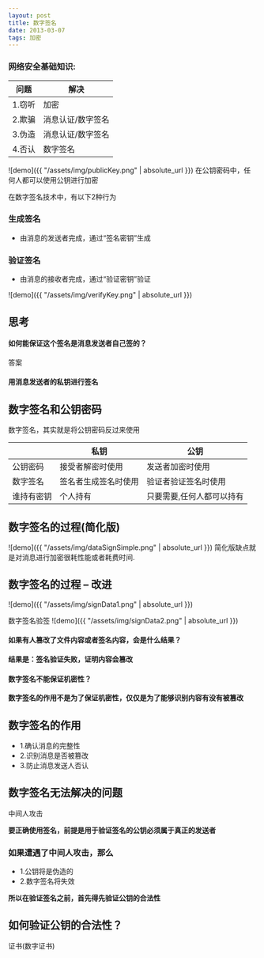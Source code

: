 ```yaml
---
layout: post
title: 数字签名
date: 2013-03-07
tags: 加密
---
```

### 网络安全基础知识:

| 问题  | 解决 |  
| ---- | ---- | 
| 1.窃听 | 加密 | 
| 2.欺骗 | 消息认证/数字签名 | 
| 3.伪造 | 消息认证/数字签名 | 
| 4.否认 | 数字签名 | 

![demo]({{ "/assets/img/publicKey.png" | absolute_url }})
在公钥密码中，任何人都可以使用公钥进行加密


在数字签名技术中，有以下2种行为
### 生成签名
- 由消息的发送者完成，通过“签名密钥”生成

### 验证签名
- 由消息的接收者完成，通过“验证密钥”验证

![demo]({{ "/assets/img/verifyKey.png" | absolute_url }})


## 思考
#### 如何能保证这个签名是消息发送者自己签的？
答案
#### 用消息发送者的私钥进行签名




## 数字签名和公钥密码
数字签名，其实就是将公钥密码反过来使用

|   | 私钥 |   公钥 | 
| ---- | ---- | ---- |
| 公钥密码 | 接受者解密时使用 | 发送者加密时使用 |
| 数字签名 | 签名者生成签名时使用 | 验证者验证签名时使用 |
| 谁持有密钥 | 个人持有 | 只要需要,任何人都可以持有 |


## 数字签名的过程(简化版)
![demo]({{ "/assets/img/dataSignSimple.png" | absolute_url }})
简化版缺点就是对消息进行加密很耗性能或者耗费时间.

## 数字签名的过程 – 改进

![demo]({{ "/assets/img/signData1.png" | absolute_url }})

数字签名验签
![demo]({{ "/assets/img/signData2.png" | absolute_url }})


#### 如果有人篡改了文件内容或者签名内容，会是什么结果？
**结果是：签名验证失败，证明内容会篡改**

#### 数字签名不能保证机密性？
**数字签名的作用不是为了保证机密性，仅仅是为了能够识别内容有没有被篡改**

## 数字签名的作用
- 1.确认消息的完整性
- 2.识别消息是否被篡改
- 3.防止消息发送人否认


## 数字签名无法解决的问题
中间人攻击

**要正确使用签名，前提是用于验证签名的公钥必须属于真正的发送者**

### 如果遭遇了中间人攻击，那么
- 1.公钥将是伪造的
- 2.数字签名将失效

**所以在验证签名之前，首先得先验证公钥的合法性**

## 如何验证公钥的合法性？
证书(数字证书)

